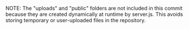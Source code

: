 NOTE: The "uploads" and "public" folders are not included in this commit because they are created dynamically at runtime by server.js. This avoids storing temporary or user-uploaded files in the repository.
